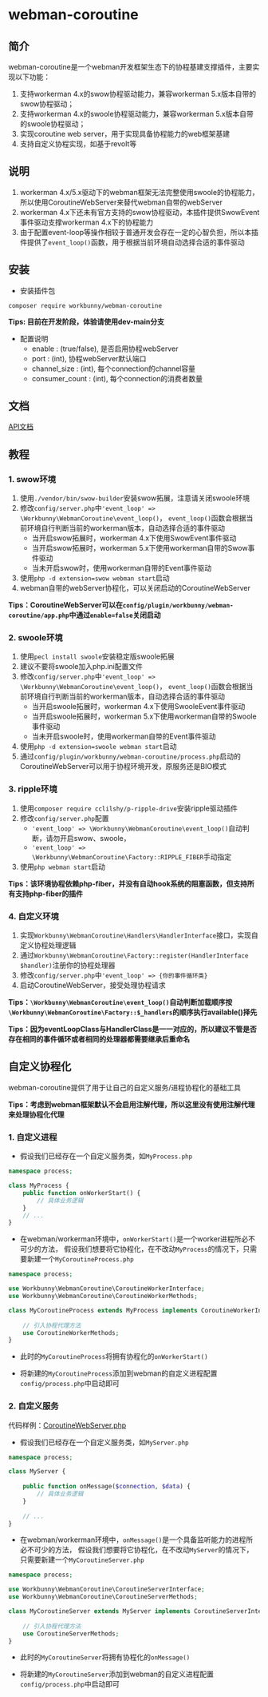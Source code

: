 # webman-coroutine

## 简介

webman-coroutine是一个webman开发框架生态下的协程基建支撑插件，主要实现以下功能：

1. 支持workerman 4.x的swow协程驱动能力，兼容workerman 5.x版本自带的swow协程驱动；
2. 支持workerman 4.x的swoole协程驱动能力，兼容workerman 5.x版本自带的swoole协程驱动；
3. 实现coroutine web server，用于实现具备协程能力的web框架基建
4. 支持自定义协程实现，如基于revolt等

## 说明

1. workerman 4.x/5.x驱动下的webman框架无法完整使用swoole的协程能力，所以使用CoroutineWebServer来替代webman自带的webServer
2. workerman 4.x下还未有官方支持的swow协程驱动，本插件提供SwowEvent事件驱动支撑workerman 4.x下的协程能力
3. 由于配置event-loop等操作相较于普通开发会存在一定的心智负担，所以本插件提供了`event_loop()`函数，用于根据当前环境自动选择合适的事件驱动

## 安装

- 安装插件包
```shell
composer require workbunny/webman-coroutine
```

**Tips: 目前在开发阶段，体验请使用dev-main分支**

- 配置说明
  - enable : (true/false), 是否启用协程webServer
  - port : (int), 协程webServer默认端口
  - channel_size : (int), 每个connection的channel容量
  - consumer_count : (int), 每个connection的消费者数量

## 文档

[API文档](docs%2Findex.html)

## 教程

### 1. swow环境

1. 使用`./vendor/bin/swow-builder`安装swow拓展，注意请关闭swoole环境
2. 修改`config/server.php`中`'event_loop' => \Workbunny\WebmanCoroutine\event_loop()`，
`event_loop()`函数会根据当前环境自行判断当前的workerman版本，自动选择合适的事件驱动
   - 当开启swow拓展时，workerman 4.x下使用SwowEvent事件驱动
   - 当开启swow拓展时，workerman 5.x下使用workerman自带的Swow事件驱动
   - 当未开启swow时，使用workerman自带的Event事件驱动
3. 使用`php -d extension=swow webman start`启动
4. webman自带的webServer协程化，可以关闭启动的CoroutineWebServer

**Tips：CoroutineWebServer可以在`config/plugin/workbunny/webman-coroutine/app.php`中通过`enable=false`关闭启动**

### 2. swoole环境

1. 使用`pecl install swoole`安装稳定版swoole拓展
2. 建议不要将swoole加入php.ini配置文件
3. 修改`config/server.php`中`'event_loop' => \Workbunny\WebmanCoroutine\event_loop()`，
   `event_loop()`函数会根据当前环境自行判断当前的workerman版本，自动选择合适的事件驱动
   - 当开启swoole拓展时，workerman 4.x下使用SwooleEvent事件驱动
   - 当开启swoole拓展时，workerman 5.x下使用workerman自带的Swoole事件驱动
   - 当未开启swoole时，使用workerman自带的Event事件驱动
4. 使用`php -d extension=swoole webman start`启动
5. 通过`config/plugin/workbunny/webman-coroutine/process.php`启动的CoroutineWebServer可以用于协程环境开发，原服务还是BIO模式

### 3. ripple环境

1. 使用`composer require cclilshy/p-ripple-drive`安装ripple驱动插件
2. 修改`config/server.php`配置
   - `'event_loop' => \Workbunny\WebmanCoroutine\event_loop()`自动判断，请勿开启swow、swoole，
   - `'event_loop' => \Workbunny\WebmanCoroutine\Factory::RIPPLE_FIBER`手动指定
3. 使用`php webman start`启动

**Tips：该环境协程依赖php-fiber，并没有自动hook系统的阻塞函数，但支持所有支持php-fiber的插件**

### 4. 自定义环境

1. 实现`Workbunny\WebmanCoroutine\Handlers\HandlerInterface`接口，实现自定义协程处理逻辑
2. 通过`Workbunny\WebmanCoroutine\Factory::register(HandlerInterface $handler)`注册你的协程处理器
3. 修改`config/server.php`中`'event_loop' => {你的事件循环类}`
4. 启动CoroutineWebServer，接受处理协程请求

**Tips：`\Workbunny\WebmanCoroutine\event_loop()`自动判断加载顺序按`\Workbunny\WebmanCoroutine\Factory::$_handlers`的顺序执行available()择先**

**Tips：因为eventLoopClass与HandlerClass是一一对应的，所以建议不管是否存在相同的事件循环或者相同的处理器都需要继承后重命名**

## 自定义协程化

webman-coroutine提供了用于让自己的自定义服务/进程协程化的基础工具

**Tips：考虑到webman框架默认不会启用注解代理，所以这里没有使用注解代理来处理协程化代理**

### 1. 自定义进程

- 假设我们已经存在一个自定义服务类，如`MyProcess.php`

```php
namespace process;

class MyProcess {
    public function onWorkerStart() {
        // 具体业务逻辑
    }
    // ...
}
```

- 在webman/workerman环境中，`onWorkerStart()`是一个worker进程所必不可少的方法，
假设我们想要将它协程化，在不改动`MyProcess`的情况下，只需要新建一个`MyCoroutineProcess.php`

```php
namespace process;

use Workbunny\WebmanCoroutine\CoroutineWorkerInterface;
use Workbunny\WebmanCoroutine\CoroutineWorkerMethods;

class MyCoroutineProcess extends MyProcess implements CoroutineWorkerInterface {
    
    // 引入协程代理方法
    use CoroutineWorkerMethods;
}
```

- 此时的`MyCoroutineProcess`将拥有协程化的`onWorkerStart()`

- 将新建的`MyCoroutineProcess`添加到webman的自定义进程配置`config/process.php`中启动即可


### 2. 自定义服务

代码样例：[CoroutineWebServer.php](src%2FCoroutineWebServer.php)

- 假设我们已经存在一个自定义服务类，如`MyServer.php`

```php
namespace process;

class MyServer {
    
    public function onMessage($connection, $data) {
        // 具体业务逻辑
    }
    
    // ...
}
```

- 在webman/workerman环境中，`onMessage()`是一个具备监听能力的进程所必不可少的方法，
  假设我们想要将它协程化，在不改动`MyServer`的情况下，只需要新建一个`MyCoroutineServer.php`

```php
namespace process;

use Workbunny\WebmanCoroutine\CoroutineServerInterface;
use Workbunny\WebmanCoroutine\CoroutineServerMethods;

class MyCoroutineServer extends MyServer implements CoroutineServerInterface {
    
    // 引入协程代理方法
    use CoroutineServerMethods;
}
```

- 此时的`MyCoroutineServer`将拥有协程化的`onMessage()`

- 将新建的`MyCoroutineServer`添加到webman的自定义进程配置`config/process.php`中启动即可